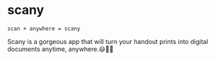 # scany

~~~
scan + anywhere = scany
~~~

Scany is a gorgeous app that will turn your handout prints into digital documents anytime, anywhere.😃👌🏽 


